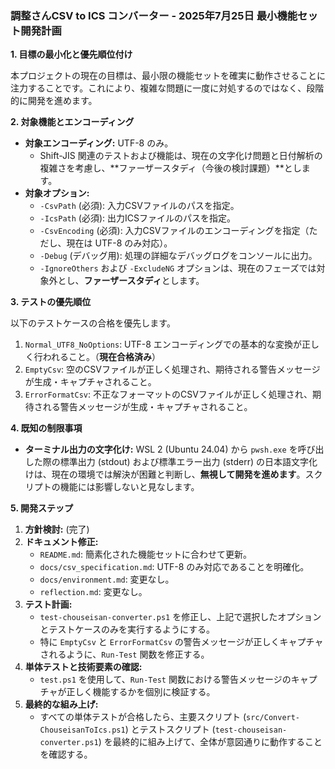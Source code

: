 ### **調整さんCSV to ICS コンバーター - 2025年7月25日 最小機能セット開発計画**

**1. 目標の最小化と優先順位付け**

本プロジェクトの現在の目標は、最小限の機能セットを確実に動作させることに注力することです。これにより、複雑な問題に一度に対処するのではなく、段階的に開発を進めます。

**2. 対象機能とエンコーディング**

*   **対象エンコーディング:** UTF-8 のみ。
    *   Shift-JIS 関連のテストおよび機能は、現在の文字化け問題と日付解析の複雑さを考慮し、**ファーザースタディ（今後の検討課題）**とします。
*   **対象オプション:**
    *   `-CsvPath` (必須): 入力CSVファイルのパスを指定。
    *   `-IcsPath` (必須): 出力ICSファイルのパスを指定。
    *   `-CsvEncoding` (必須): 入力CSVファイルのエンコーディングを指定（ただし、現在は UTF-8 のみ対応）。
    *   `-Debug` (デバッグ用): 処理の詳細なデバッグログをコンソールに出力。
    *   `-IgnoreOthers` および `-ExcludeNG` オプションは、現在のフェーズでは対象外とし、**ファーザースタディ**とします。

**3. テストの優先順位**

以下のテストケースの合格を優先します。

1.  `Normal_UTF8_NoOptions`: UTF-8 エンコーディングでの基本的な変換が正しく行われること。（**現在合格済み**）
2.  `EmptyCsv`: 空のCSVファイルが正しく処理され、期待される警告メッセージが生成・キャプチャされること。
3.  `ErrorFormatCsv`: 不正なフォーマットのCSVファイルが正しく処理され、期待される警告メッセージが生成・キャプチャされること。

**4. 既知の制限事項**

*   **ターミナル出力の文字化け:** WSL 2 (Ubuntu 24.04) から `pwsh.exe` を呼び出した際の標準出力 (stdout) および標準エラー出力 (stderr) の日本語文字化けは、現在の環境では解決が困難と判断し、**無視して開発を進めます**。スクリプトの機能には影響しないと見なします。

**5. 開発ステップ**

1.  **方針検討:** (完了)
2.  **ドキュメント修正:**
    *   `README.md`: 簡素化された機能セットに合わせて更新。
    *   `docs/csv_specification.md`: UTF-8 のみ対応であることを明確化。
    *   `docs/environment.md`: 変更なし。
    *   `reflection.md`: 変更なし。
3.  **テスト計画:**
    *   `test-chouseisan-converter.ps1` を修正し、上記で選択したオプションとテストケースのみを実行するようにする。
    *   特に `EmptyCsv` と `ErrorFormatCsv` の警告メッセージが正しくキャプチャされるように、`Run-Test` 関数を修正する。
4.  **単体テストと技術要素の確認:**
    *   `test.ps1` を使用して、`Run-Test` 関数における警告メッセージのキャプチャが正しく機能するかを個別に検証する。
5.  **最終的な組み上げ:**
    *   すべての単体テストが合格したら、主要スクリプト (`src/Convert-ChouseisanToIcs.ps1`) とテストスクリプト (`test-chouseisan-converter.ps1`) を最終的に組み上げて、全体が意図通りに動作することを確認する。
